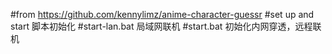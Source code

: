 #from https://github.com/kennylimz/anime-character-guessr
#set up and start 脚本初始化
#start-lan.bat 局域网联机
#start.bat 初始化内网穿透，远程联机


